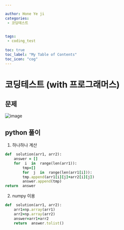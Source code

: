```yaml
---

author: Hone Ye ji
categories: 
 - 코딩테스트
 
 
tags: 
 - coding_test
 
toc: true
toc_label: "My Table of Contents"
toc_icon: "cog"
---
```



# 코딩테스트 (with 프로그래머스)

## 문제

![image](https://user-images.githubusercontent.com/45659433/155678658-51488645-c495-489e-85fe-5739ca05993a.png)

##  python 풀이 

1. 하나하나 계산

```ruby
def  solution(arr1, arr2):
	answer = []
	for  i  in  range(len(arr1)):
		tmp=[]
		for  j  in  range(len(arr1[i])):
		tmp.append(arr1[i][j]+arr2[i][j])
		answer.append(tmp)
return  answer
```

2. numpy 이용
```ruby
def  solution(arr1, arr2):
	arr1=np.array(arr1)
	arr2=np.array(arr2)
	answer=arr1+arr2
	return  answer.tolist()
```

<!--stackedit_data:
eyJoaXN0b3J5IjpbNDI2MjE1ODMzLDEwMjc0MjQ0MjJdfQ==
-->